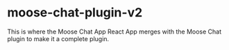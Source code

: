 # moose-chat-plugin-v2
This is where the Moose Chat App React App merges with the Moose Chat plugin to make it a complete plugin.

